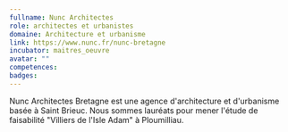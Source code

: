 ```yaml
---
fullname: Nunc Architectes
role: architectes et urbanistes
domaine: Architecture et urbanisme
link: https://www.nunc.fr/nunc-bretagne
incubator: maitres_oeuvre
avatar: ""
competences:
badges:
---
```


Nunc Architectes Bretagne est une agence d'architecture et d'urbanisme basée à Saint Brieuc. Nous sommes lauréats pour mener l'étude de faisabilité "Villiers de l'Isle Adam" à Ploumilliau.
